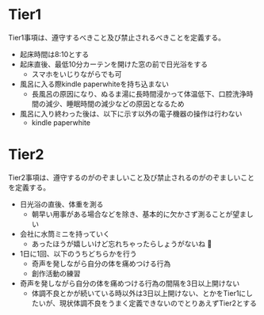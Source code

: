 # Tier1
Tier1事項は、遵守するべきこと及び禁止されるべきことを定義する。

- 起床時間は8:10とする
- 起床直後、最低10分カーテンを開けた窓の前で日光浴をする
  - スマホをいじりながらでも可
- 風呂に入る際kindle paperwhiteを持ち込まない
  - 長風呂の原因になり、ぬるま湯に長時間浸かって体温低下、口腔洗浄時間の減少、睡眠時間の減少などの原因となるため
- 風呂に入り終わった後は、以下に示す以外の電子機器の操作は行わない
  - kindle paperwhite

# Tier2
Tier2事項は、遵守するのがのぞましいこと及び禁止されるのがのぞましいことを定義する。

- 日光浴の直後、体重を測る
  - 朝早い用事がある場合などを除き、基本的に欠かさず測ることが望ましい
- 会社に水筒ミニを持っていく
  - あったほうが嬉しいけど忘れちゃったらしょうがないね :thinking:
- 1日に1回、以下のうちどちらかを行う
  - 奇声を発しながら自分の体を痛めつける行為
  - 創作活動の練習
- 奇声を発しながら自分の体を痛めつける行為の間隔を3日以上開けない
  - 体調不良とかが続いている時以外は3日以上開けない、とかをTier1にしたいが、現状体調不良をうまく定義できないのでとりあえずTier2とする

